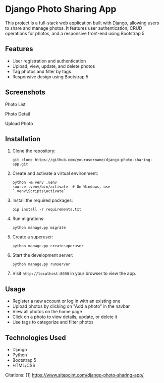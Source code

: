 # Django Photo Sharing App

This project is a full-stack web application built with Django, allowing users to share and manage photos. It features user authentication, CRUD operations for photos, and a responsive front-end using Bootstrap 5.

## Features

- User registration and authentication
- Upload, view, update, and delete photos
- Tag photos and filter by tags
- Responsive design using Bootstrap 5

## Screenshots

Photo List

Photo Detail

Upload Photo

## Installation

1. Clone the repository:
   ```
   git clone https://github.com/yourusername/django-photo-sharing-app.git
   ```

2. Create and activate a virtual environment:
   ```
   python -m venv .venv
   source .venv/bin/activate  # On Windows, use `.venv\Scripts\activate`
   ```

3. Install the required packages:
   ```
   pip install -r requirements.txt
   ```

4. Run migrations:
   ```
   python manage.py migrate
   ```

5. Create a superuser:
   ```
   python manage.py createsuperuser
   ```

6. Start the development server:
   ```
   python manage.py runserver
   ```

7. Visit `http://localhost:8000` in your browser to view the app.

## Usage

- Register a new account or log in with an existing one
- Upload photos by clicking on "Add a photo" in the navbar
- View all photos on the home page
- Click on a photo to view details, update, or delete it
- Use tags to categorize and filter photos

## Technologies Used

- Django
- Python
- Bootstrap 5
- HTML/CSS





Citations:
[1] https://www.sitepoint.com/django-photo-sharing-app/
